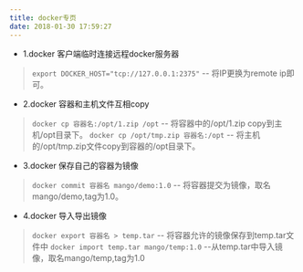 ```yaml
---
title: docker专页
date: 2018-01-30 17:59:27
---
```


* 1.docker 客户端临时连接远程docker服务器
> `export DOCKER_HOST="tcp://127.0.0.1:2375"` --  将IP更换为remote ip即可。

* 2.docker 容器和主机文件互相copy
> `docker cp 容器名:/opt/1.zip /opt` -- 将容器中的/opt/1.zip copy到主机/opt目录下。
 `docker cp /opt/tmp.zip 容器名:/opt` -- 将主机的/opt/tmp.zip文件copy到容器的/opt目录下。

* 3.docker 保存自己的容器为镜像
> `docker commit 容器名 mango/demo:1.0` -- 将容器提交为镜像，取名mango/demo,tag为1.0。

* 4.docker 导入导出镜像
> `docker export 容器名 > temp.tar` -- 将容器允许的镜像保存到temp.tar文件中
  `docker import temp.tar mango/temp:1.0` --从temp.tar中导入镜像，取名mango/temp,tag为1.0

